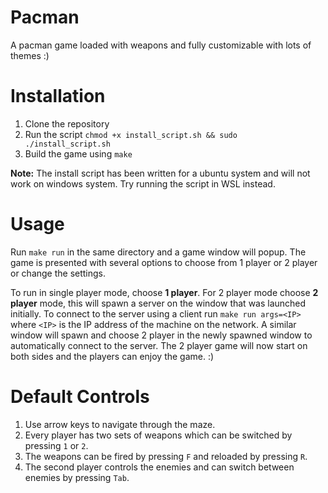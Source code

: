 # Pacman

A pacman game loaded with weapons and fully customizable with lots of themes :)

# Installation

1. Clone the repository 
2. Run the script `chmod +x install_script.sh && sudo ./install_script.sh`
3. Build the game using `make`

**Note:** The install script has been written for a ubuntu system and will not work on windows system. Try running the script in WSL instead.

# Usage

Run `make run` in the same directory and a game window will popup. The game is presented with several options to choose from 1 player or 2 player or change the settings.

To run in single player mode, choose **1 player**. For 2 player mode choose **2 player** mode, this will spawn a server on the window that was launched initially. To connect to the server using a client run `make run args=<IP>` where `<IP>` is the IP address of the machine on the network. A similar window will spawn and choose 2 player in the newly spawned window to automatically connect to the server. The 2 player game will now start on both sides and the players can enjoy the game. :)

# Default Controls

1. Use arrow keys to navigate through the maze.
2. Every player has two sets of weapons which can be switched by pressing `1` or `2`.
3. The weapons can be fired by pressing `F` and reloaded by pressing `R`.
4. The second player controls the enemies and can switch between enemies by pressing `Tab`.
